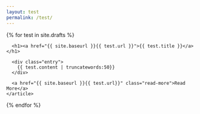 ```yaml
---
layout: test
permalink: /test/
---
```


<div class="test">
  {% for test in site.drafts %}
    <article class="post">    
      
      <h1><a href="{{ site.baseurl }}{{ test.url }}">{{ test.title }}</a></h1>

      <div class="entry">
        {{ test.content | truncatewords:50}}
      </div>

      <a href="{{ site.baseurl }}{{ test.url}}" class="read-more">Read More</a>
    </article>
  {% endfor %}
</div>
